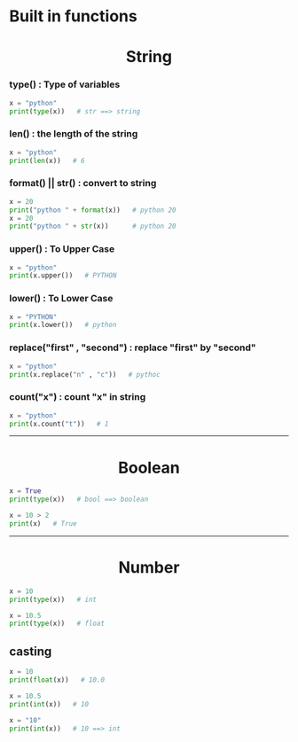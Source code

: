 # Built in functions

<h1 align="center"> String </h1>

### type() : Type of variables

```python
x = "python"
print(type(x))   # str ==> string
```

### len() : the length of the string

```python
x = "python"
print(len(x))   # 6
```

### format() || str() : convert to string

```python
x = 20
print("python " + format(x))   # python 20
x = 20
print("python " + str(x))      # python 20
```

### upper() : To Upper Case

```python
x = "python"
print(x.upper())   # PYTHON
```

### lower() : To Lower Case

```python
x = "PYTHON"
print(x.lower())   # python
```

### replace("first" , "second") : replace "first" by "second"

```python
x = "python"
print(x.replace("n" , "c"))   # pythoc
```

### count("x") : count "x" in string

```python
x = "python"
print(x.count("t"))   # 1
```

<hr/>

<h1 align="center"> Boolean </h1>

```python
x = True
print(type(x))   # bool ==> boolean

x = 10 > 2
print(x)   # True
```

<hr/>

<h1 align="center"> Number </h1>

```python
x = 10
print(type(x))   # int

x = 10.5
print(type(x))   # float
```

## casting

```python
x = 10
print(float(x))   # 10.0

x = 10.5
print(int(x))   # 10

x = "10"
print(int(x))   # 10 ==> int
```

